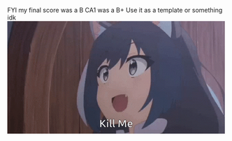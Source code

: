 FYI my final score was a B CA1 was a B+
Use it as a template or something idk
![hais](./CA2/images/hais.gif)
